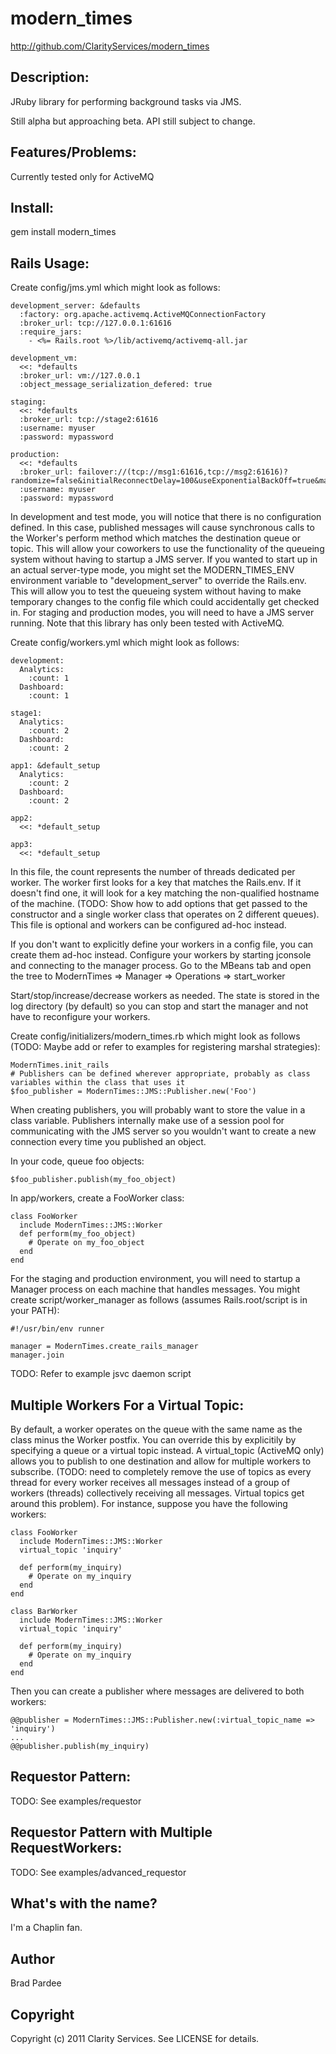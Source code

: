 # modern_times

http://github.com/ClarityServices/modern_times

## Description:

JRuby library for performing background tasks via JMS.

Still alpha but approaching beta.  API still subject to change.

## Features/Problems:

Currently tested only for ActiveMQ

## Install:

  gem install modern_times

## Rails Usage:

Create config/jms.yml which might look as follows:

    development_server: &defaults
      :factory: org.apache.activemq.ActiveMQConnectionFactory
      :broker_url: tcp://127.0.0.1:61616
      :require_jars:
        - <%= Rails.root %>/lib/activemq/activemq-all.jar

    development_vm:
      <<: *defaults
      :broker_url: vm://127.0.0.1
      :object_message_serialization_defered: true

    staging:
      <<: *defaults
      :broker_url: tcp://stage2:61616
      :username: myuser
      :password: mypassword

    production:
      <<: *defaults
      :broker_url: failover://(tcp://msg1:61616,tcp://msg2:61616)?randomize=false&initialReconnectDelay=100&useExponentialBackOff=true&maxCacheSize=524288&trackMessages=true
      :username: myuser
      :password: mypassword

In development and test mode, you will notice that there is no configuration defined.  In this case, published messages will cause
synchronous calls to the Worker's perform method which matches the destination queue or topic.
This will allow your coworkers to use the functionality
of the queueing system without having to startup a JMS server.  If you wanted to start up in an actual server-type mode, you
might set the MODERN_TIMES_ENV environment variable to "development_server" to override the Rails.env.  This will allow you to test
the queueing system without having to make temporary changes to the config file which could accidentally get checked in.
For staging and production
modes, you will need to have a JMS server running.  Note that this library has only been tested with ActiveMQ.

Create config/workers.yml which might look as follows:

    development:
      Analytics:
        :count: 1
      Dashboard:
        :count: 1

    stage1:
      Analytics:
        :count: 2
      Dashboard:
        :count: 2

    app1: &default_setup
      Analytics:
        :count: 2
      Dashboard:
        :count: 2

    app2:
      <<: *default_setup

    app3:
      <<: *default_setup

In this file, the count represents the number of threads dedicated per worker.  The worker first looks for a key that matches
the Rails.env.  If it doesn't find one, it will look for a key matching the non-qualified hostname of the machine.  (TODO: Show how to add options
that get passed to the constructor and a single worker class that operates on 2 different queues).  This file is optional and workers
can be configured ad-hoc instead.

If you don't want to explicitly define your workers in a config file, you can create them ad-hoc instead.
Configure your workers by starting jconsole and connecting to
the manager process.  Go to the MBeans tab and open the tree to
ModernTimes => Manager => Operations => start_worker

Start/stop/increase/decrease workers as needed.  The state is stored in the log directory (by default)
so you can stop and start the manager and not have to reconfigure your workers.

Create config/initializers/modern_times.rb which might look as follows (TODO: Maybe add or refer to
examples for registering marshal strategies):

    ModernTimes.init_rails
    # Publishers can be defined wherever appropriate, probably as class variables within the class that uses it
    $foo_publisher = ModernTimes::JMS::Publisher.new('Foo')

When creating publishers, you will probably want to store the value in a class variable.  Publishers internally
make use of a session pool for communicating with the JMS server so you wouldn't want to create a new connection
every time you published an object.

In your code, queue foo objects:

    $foo_publisher.publish(my_foo_object)

In app/workers, create a FooWorker class:

    class FooWorker
      include ModernTimes::JMS::Worker
      def perform(my_foo_object)
        # Operate on my_foo_object
      end
    end

For the staging and production environment, you will need to startup a Manager process on each machine that handles messages.  You
might create script/worker_manager as follows (assumes Rails.root/script is in your PATH):

    #!/usr/bin/env runner

    manager = ModernTimes.create_rails_manager
    manager.join

TODO:  Refer to example jsvc daemon script


## Multiple Workers For a Virtual Topic:

By default, a worker operates on the queue with the same name as the class minus the Worker postfix.  You can override
this by explicitily by specifying a queue or a virtual topic instead.  A virtual_topic (ActiveMQ only) allows you to publish to one destination
and allow for multiple workers to subscribe.  (TODO: need to completely remove the use of topics as every thread for every worker
receives all messages instead of a group of workers (threads) collectively receiving all messages.  Virtual topics get around this
problem). For instance, suppose you have the following workers:

    class FooWorker
      include ModernTimes::JMS::Worker
      virtual_topic 'inquiry'

      def perform(my_inquiry)
        # Operate on my_inquiry
      end
    end

    class BarWorker
      include ModernTimes::JMS::Worker
      virtual_topic 'inquiry'

      def perform(my_inquiry)
        # Operate on my_inquiry
      end
    end

Then you can create a publisher where messages are delivered to both workers:

    @@publisher = ModernTimes::JMS::Publisher.new(:virtual_topic_name => 'inquiry')
    ...
    @@publisher.publish(my_inquiry)


## Requestor Pattern:

TODO: See examples/requestor


## Requestor Pattern with Multiple RequestWorkers:

TODO: See examples/advanced_requestor


## What's with the name?

I'm a Chaplin fan.

## Author

Brad Pardee

## Copyright

Copyright (c) 2011 Clarity Services. See LICENSE for details.
